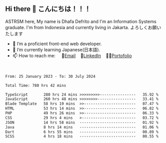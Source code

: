 ## Hi there 👋 こんにちは！！！
ASTRSM here, My name is Dhafa Defrito and I'm an Information Systems graduate. I'm from Indonesia and currently living in Jakarta. よろしくお願いたします

- 🔭 I’m a proficient front-end web developer.
- 🌱 I’m currently learning Japanese(日本語).
- 📫 How to reach me: &nbsp;&nbsp;&nbsp;&nbsp;📧[Email](ddefrito@gmail.com)&nbsp;&nbsp;&nbsp;&nbsp;💼[LinkedIn](https://www.linkedin.com/in/dhafa-defrita-rama-yudistira-9357a9229/)&nbsp;&nbsp;&nbsp;&nbsp;👨‍🎨[Portofolio](https://ddefrito.vercel.app/)
<br>
<!-- <p align="left">
<a href="https://github.com/ASTRSM">
  <img height="180em" src="https://github-readme-stats-eight-theta.vercel.app/api?username=ASTRSM&show_icons=true&theme=dracula&include_all_commits=true&count_private=true"/>
  <img height="180em" src="https://github-readme-stats-eight-theta.vercel.app/api/top-langs/?username=ASTRSM&layout=compact&langs_count=8&theme=dracula"/>
</a>
</p> -->

<!--START_SECTION:waka-->

```txt
From: 25 January 2023 - To: 30 July 2024

Total Time: 780 hrs 42 mins

TypeScript       280 hrs 24 mins >>>>>>>>>----------------   35.92 %
JavaScript       260 hrs 48 mins >>>>>>>>-----------------   33.41 %
Blade Template   58 hrs 19 mins  >>-----------------------   07.47 %
HTML             53 hrs 14 mins  >>-----------------------   06.82 %
PHP              49 hrs 26 mins  >>-----------------------   06.33 %
CSS              29 hrs 4 mins   >------------------------   03.72 %
JSON             14 hrs 58 mins  -------------------------   01.92 %
Java             8 hrs 14 mins   -------------------------   01.06 %
Dart             6 hrs 55 mins   -------------------------   00.89 %
SCSS             4 hrs 18 mins   -------------------------   00.55 %
```

<!--END_SECTION:waka-->
